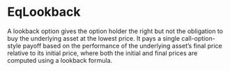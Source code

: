 # EqLookback
A lookback option gives the option holder the right but not the obligation to buy the underlying asset at the lowest price. It pays a single call-option-style payoff based on the performance of the underlying asset’s final price relative to its initial price, where both the initial and final prices are computed using a lookback formula.
